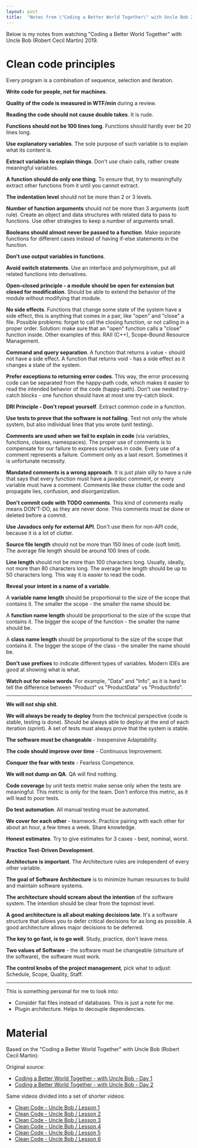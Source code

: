 ```yaml
---
layout: post
title:  "Notes from \"Coding a Better World Together\" with Uncle Bob 2019"
---
```


Below is my notes from watching "Coding a Better World Together" with Uncle Bob (Robert Cecil Martin) 2019.

# Clean code principles

Every program is a combination of sequence, selection and iteration.

**Write code for people, not for machines**.

**Quality of the code is measured in WTF/min** during a review.

**Reading the code should not cause double takes**. It is rude.

**Functions should not be 100 lines long**. Functions should hardly ever be 20 lines long.

**Use explanatory variables**. The sole purpose of such variable is to explain what its content is.

**Extract variables to explain things**. Don't use chain calls, rather create meaningful variables.

**A function should do only one thing**. To ensure that, try to meaningfully extract other functions from it until you cannot extract.

**The indentation level** should not be more than 2 or 3 levels.

**Number of function arguments** should not be more than 3 arguments (soft rule). Create an object and data structures with related data to pass to functions. Use other strategies to keep a number of arguments small.

**Booleans should almost never be passed to a function**. Make separate functions for different cases instead of having if-else statements in the function.

**Don't use output variables in functions**.

**Avoid switch statements**. Use an interface and polymorphism, put all  related functions into derivatives.  

**Open–closed principle - a module should be open for extension but closed for modification**. Should be able to extend the behavior of the module without modifying that module.

**No side effects**. Functions that change some state of the system have a side effect, this is anything that comes in a pair, like "open" and "close" a file. Possible problems: forget to call the closing function, or not calling in a proper order. Solution: make sure that an "open" function calls a "close" function inside.
Other examples of this: RAII (C++), Scope-Bound Resource Management.

**Command and query separation**. A function that returns a value - should not have a side effect. A function that returns void - has a side effect as it changes a state of the system.

**Prefer exceptions to returning error codes**. This way, the error processing code can be separated from the happy-path code, which makes it easier to read the intended behavior of the code (happy-path). Don't use nested try-catch blocks - one function should have at most one try-catch block.

**DRI Principle - Don't repeat yourself**. Extract common code in a function.

**Use tests to prove that the software is not failing**. Test not only the whole system, but also individual lines that you wrote (unit testing).


**Comments are used when we fail to explain in code** (via variables, functions, classes, namespaces). The proper use of comments is to compensate for our failure to express ourselves in code. Every use of a comment represents a failure. Comment only as a last resort. Sometimes it is unfortunate necessity.

**Mandated comments is a wrong approach**. It is just plain silly to have a rule that says that every function must have a javadoc comment, or every variable must have a comment. Comments like these clutter the code and propagate lies, confusion, and disorganization.

**Don't commit code with TODO comments**. This kind of comments really means DON'T-DO, as they are never done. This comments must be done or deleted before a commit.

**Use Javadocs only for external API**. Don't use them for non-API code, because it is a lot of clutter.


**Source file length** should not be more than 150 lines of code (soft limit). The average file length should be around 100 lines of code.

**Line length** should not be more than 100 characters long. Usually, ideally, not more than 80 characters long. The average line length should be up to 50 characters long. This way it is easier to read the code.

**Reveal your intent in a name of a variable**.

A **variable name length** should be proportional to the size of the scope that contains it. The smaller the scope - the smaller the name should be.

A **function name length** should be proportional to the size of the scope that contains it. The bigger the scope of the function - the smaller the name should be.

A **class name length** should be proportional to the size of the scope that contains it. The bigger the scope of the class - the smaller the name should be.

**Don't use prefixes** to indicate different types of variables. Modern IDEs are good at showing what is what.

**Watch out for noise words**. For example, "Data" and "Info", as it is hard to tell the difference between "Product" vs "ProductData" vs "ProductInfo".

---

**We will not ship shit**.

**We will always be ready to deploy** from the technical perspective (code is stable, testing is done). Should be always able to deploy at the end of each iteration (sprint). A set of tests must always prove that the system is stable.

**The software must be changeable** - Inexpensive Adaptability.

**The code should improve over time** - Continuous Improvement.

**Conquer the fear with tests** - Fearless Competence.

**We will not dump on QA**. QA will find nothing.

**Code coverage** by unit tests metric make sense only when the tests are meaningful. This metric is only for the team. Don't enforce this metric, as it will lead to poor tests.

**Do test automation**. All manual testing must be automated.

**We cover for each other** - teamwork. Practice pairing with each other for about an hour, a few times a week. Share knowledge.

**Honest estimates**. Try to give estimates for 3 cases - best, nominal, worst.

**Practice Test-Driven Development**.

**Architecture is important**. The Architecture rules are independent of every other variable.

**The goal of Software Architecture** is to minimize human resources to build and maintain software systems.

**The architecture should scream about the intention** of the software system. The intention should be clear from the topmost level.

**A good architecture is all about making decisions late**. It's a software structure that allows you to defer critical decisions for as long as possible. A good architecture allows major decisions to be deferred.

**The key to go fast, is to go well**. Study, practice, don't leave mess.

**Two values of Software** - the software must be changeable (structure of the software), the software must work.

**The control knobs of the project management**, pick what to adjust: Schedule, Scope, Quality, Staff.


---

This is something personal for me to look into:
- Consider flat files instead of databases. This is just a note for me.
- Plugin architecture. Helps to decouple dependencies.


# Material
Based on the "Coding a Better World Together" with Uncle Bob (Robert Cecil Martin):

Original source:
- [Coding a Better World Together - with Uncle Bob - Day 1](https://youtu.be/SVRiktFlWxI)
- [Coding a Better World Together - with Uncle Bob - Day 2](https://youtu.be/qnq9syXUuFE)

Same videos divided into a set of shorter videos:
- [Clean Code - Uncle Bob / Lesson 1](https://youtu.be/7EmboKQH8lM)
- [Clean Code - Uncle Bob / Lesson 2](https://youtu.be/2a_ytyt9sf8)
- [Clean Code - Uncle Bob / Lesson 3](https://youtu.be/Qjywrq2gM8o)
- [Clean Code - Uncle Bob / Lesson 4](https://youtu.be/58jGpV2Cg50)
- [Clean Code - Uncle Bob / Lesson 5](https://youtu.be/sn0aFEMVTpA)
- [Clean Code - Uncle Bob / Lesson 6](https://youtu.be/l-gF0vDhJVI)
